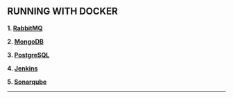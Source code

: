 RUNNING WITH DOCKER
---------------------------------------------------------------------------------------------------------

**1. [RabbitMQ](./rabbitmq/README.md)**

**2. [MongoDB](./mongodb/README.md)**

**3. [PostgreSQL](./postgresql/README.md)**

**4. [Jenkins](./jenkins-blue-ocean/README.md)**

**5. [Sonarqube](./sonarqube/README.md)**

---------------------------------------------------------------------------------------------------------

